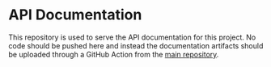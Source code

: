 # API Documentation

This repository is used to serve the API documentation for this project.
No code should be pushed here and instead the documentation artifacts should be uploaded through a GitHub Action from the 
[main repository](https://github.com/freenalytics/freenalytics).
